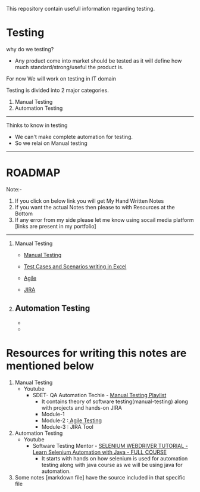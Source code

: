 This repository contain usefull information regarding testing.

# Testing
why do we testing?

- Any product come into market should be tested as it will define how much standard/strong/useful the product is.

For now We will work on testing in IT domain

Testing is divided into 2 major categories.
1) Manual Testing
2) Automation Testing

----
Thinks to know in testing
- We can't make complete automation for testing.
- So we relai on Manual testing

----------------------
# ROADMAP 

Note:-
1. If you click on below link you will get My Hand Written Notes 
2. If you want the actual Notes then please to with Resources at the Bottom
3. If any error from my side please let me know using socail media platform [links are present in my portfolio]
---
1. Manual Testing
    - [Manual Testing](./Manual-testing.md)
    - [Test Cases and Scenarios writing in Excel](./test_case_and_scenario.md)
 
    - [Agile](./Agile%20Testing.md)
    - [JIRA](./)
2. Automation Testing
    - 
    -
    -


# Resources for writing this notes are mentioned below
1) Manual Testing
    - Youtube
        - SDET- QA Automation Techie - <a href="https://www.youtube.com/playlist?list=PLUDwpEzHYYLseflPNg0bUKfLmAbO2JnE9" target="_blank">Manual Testing Playlist</a> 
            - It contains theory of software testing(manual-testing) along with projects and hands-on JIRA
            - Module-1
            - Module-2 :<a href="https://github.com/kishansutariya23/Testing/blob/main/Agile%20Testing.md"> Agile Testing</a>
            - Module-3 : JIRA Tool
2) Automation Testing
    - Youtube
        - Software Testing Mentor - <a href="https://www.youtube.com/playlist?list=PLL34mf651faPB-LyEP0-a7Avp_RHO0Lsm" target="_blank"> SELENIUM WEBDRIVER TUTORIAL - Learn Selenium Automation with Java - FULL COURSE</a>
            - It starts with hands on how selenium is used for automation testing along with java course as we will be using java for automation.
3) Some notes [markdown file] have the source included in that specific file
